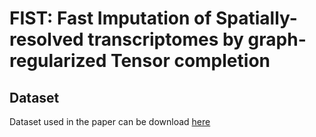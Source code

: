 # FIST: Fast Imputation of Spatially-resolved transcriptomes by graph-regularized Tensor completion
## Dataset
Dataset used in the paper can be download [here](https://www.google.com) 


